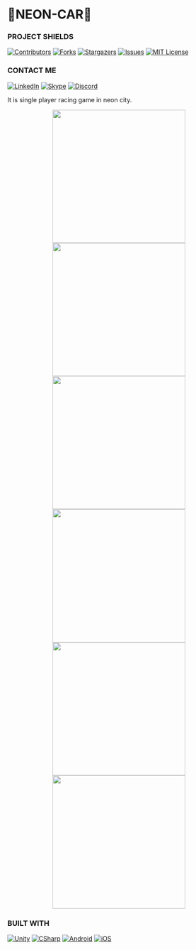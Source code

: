 # 🚗NEON-CAR🚨

### PROJECT SHIELDS
[![Contributors][contributors-shield]][contributors-url]
[![Forks][forks-shield]][forks-url]
[![Stargazers][stars-shield]][stars-url]
[![Issues][issues-shield]][issues-url]
[![MIT License][license-shield]][license-url]
<br>

### CONTACT ME
[![LinkedIn][linkedin-shield]][linkedin-url]
[![Skype][skype-shield]][skype-url]
[![Discord][discord-shield]][discord-url]

It is single player racing game in neon city.

<div align="center">
  <img width="300" src="https://github.com/PhilipJohn82/NEON-CAR/assets/111518490/6d22a2a1-b037-4363-851d-fd7e8b936525"/>
  <img width="300" src="https://github.com/PhilipJohn82/NEON-CAR/assets/111518490/c32abf89-d74e-48c3-8cb2-e20377f69d03"/>
  <img width="300" src="https://github.com/PhilipJohn82/NEON-CAR/assets/111518490/d8214e09-d33c-42db-87b7-74bb4539fb13"/>
  <img width="300" src="https://github.com/PhilipJohn82/NEON-CAR/assets/111518490/ddab24e1-8dea-4c83-94e0-28a2094da27b"/>
  <img width="300" src="https://github.com/PhilipJohn82/NEON-CAR/assets/111518490/b2fe9bb0-3f53-48ef-b03e-515f0813f5b3"/>
  <img width="300" src="https://github.com/PhilipJohn82/NEON-CAR/assets/111518490/eeb59acc-e435-4605-ae39-7ec7145b9228"/>
</div>

### BUILT WITH
[![Unity][Unity]][Unity-url]
[![CSharp][CSharp]][CSharp-url]
[![Android][Android]][Android-url]
[![iOS][iOS]][iOS-url]

[contributors-shield]: https://img.shields.io/github/contributors/othneildrew/Best-README-Template.svg?style=for-the-badge
[contributors-url]: https://github.com/PhilipJohn82/Mansion/graphs/contributors
[forks-shield]: https://img.shields.io/github/forks/othneildrew/Best-README-Template.svg?style=for-the-badge
[forks-url]: https://github.com/PhilipJohn82/Mansion/network/members
[stars-shield]: https://img.shields.io/github/stars/othneildrew/Best-README-Template.svg?style=for-the-badge
[stars-url]: https://github.com/PhilipJohn82/Mansion/stargazers
[issues-shield]: https://img.shields.io/github/issues/othneildrew/Best-README-Template.svg?style=for-the-badge
[issues-url]: https://github.com/PhilipJohn82/Mansion/issues
[license-shield]: https://img.shields.io/github/license/othneildrew/Best-README-Template.svg?style=for-the-badge
[license-url]: https://github.com/PhilipJohn82/Mansion/blob/master/LICENSE.txt
[linkedin-shield]: https://img.shields.io/badge/-LinkedIn-black.svg?style=for-the-badge&logo=linkedin&colorB=555
[linkedin-url]: https://www.linkedin.com/in/philipjohn-utopia-bb718a293/
[skype-shield]: https://img.shields.io/badge/-Skype-black.svg?style=for-the-badge&logo=skype&colorB=555
[skype-url]: https://join.skype.com/sH6MMjdPQ3I9
[discord-shield]: https://img.shields.io/badge/-discord-black.svg?style=for-the-badge&logo=discord&colorB=555
[discord-url]: https://discord.gg/Nyqj6n6s
[Unity]: https://img.shields.io/badge/Unity-000000?style=for-the-badge&logo=unity&logoColor=white
[Unity-url]: https://unity.com/
[CSharp]: https://img.shields.io/badge/csharp-a600ff?style=for-the-badge&logo=csharp&logoColor=white
[CSharp-url]: https://learn.microsoft.com/en-us/dotnet/csharp/
[Android]: https://img.shields.io/badge/android-ffffff?style=for-the-badge&logo=android
[Android-url]: https://www.android.com/
[iOS]: https://img.shields.io/badge/iOS-20232A?style=for-the-badge&logo=apple
[iOS-url]: https://www.apple.com/
